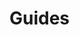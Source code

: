 # Guides

<script>
export default {
  created() {
    this.$router.replace('build-an-ecommerce-site/')
  }
}
</script>